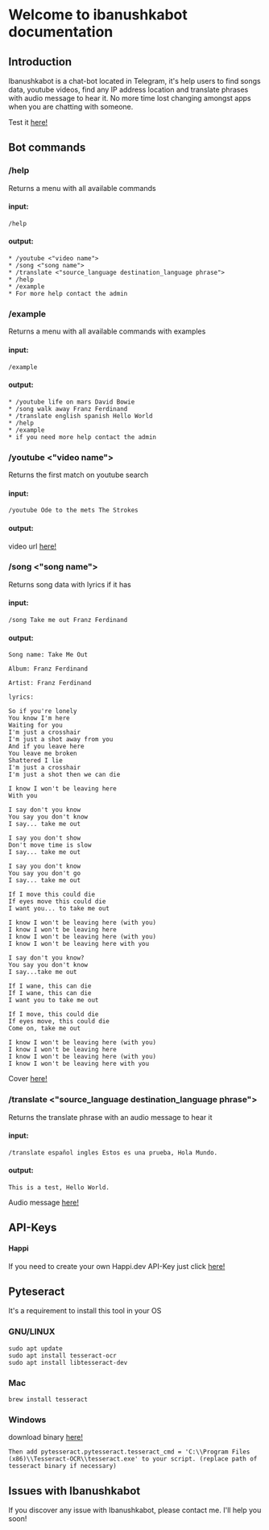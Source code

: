 # Welcome to ibanushkabot documentation

## Introduction

Ibanushkabot is a chat-bot located in Telegram, it's help users to find songs data, youtube videos, find any IP address location and translate phrases with audio message to hear it. No more time lost changing amongst apps when you are chatting with someone.

Test it [here!][1]

## Bot commands

### /help
Returns a menu with all available commands
#### input: 
```
/help
```
#### output:
```
* /youtube <"video name">
* /song <"song name">
* /translate <"source_language destination_language phrase">
* /help
* /example
* For more help contact the admin
```

### /example
Returns a menu with all available commands with examples
#### input: 
```
/example
```
#### output:
```
* /youtube life on mars David Bowie
* /song walk away Franz Ferdinand
* /translate english spanish Hello World
* /help
* /example
* if you need more help contact the admin
```

### /youtube <"video name">
Returns the first match on youtube search
#### input: 
```
/youtube Ode to the mets The Strokes
```
#### output:
video url [here!][3]
### /song <"song name">
Returns song data with lyrics if it has
#### input:
```
/song Take me out Franz Ferdinand
```
#### output:
```
Song name: Take Me Out

Album: Franz Ferdinand

Artist: Franz Ferdinand

lyrics:

So if you're lonely
You know I'm here
Waiting for you
I'm just a crosshair
I'm just a shot away from you
And if you leave here
You leave me broken
Shattered I lie
I'm just a crosshair
I'm just a shot then we can die

I know I won't be leaving here
With you

I say don't you know
You say you don't know
I say... take me out

I say you don't show
Don't move time is slow
I say... take me out

I say you don't know
You say you don't go
I say... take me out

If I move this could die
If eyes move this could die
I want you... to take me out

I know I won't be leaving here (with you)
I know I won't be leaving here
I know I won't be leaving here (with you)
I know I won't be leaving here with you

I say don't you know?
You say you don't know
I say...take me out

If I wane, this can die
If I wane, this can die
I want you to take me out

If I move, this could die
If eyes move, this could die
Come on, take me out

I know I won't be leaving here (with you)
I know I won't be leaving here
I know I won't be leaving here (with you)
I know I won't be leaving here with you
```
Cover [here!][4]
### /translate <"source_language destination_language phrase">
Returns the translate phrase with an audio message to hear it
#### input:
```
/translate español ingles Estos es una prueba, Hola Mundo.
```
#### output:
```
This is a test, Hello World.
```
Audio message [here!][5]

## API-Keys

#### Happi
If you need to create your own Happi.dev API-Key just click [here!][2]

## Pyteseract

It's a requirement to install this tool in your OS

### GNU/LINUX
```
sudo apt update
sudo apt install tesseract-ocr
sudo apt install libtesseract-dev
```
### Mac
```
brew install tesseract
```
### Windows
download binary [here!][6]
```
Then add pytesseract.pytesseract.tesseract_cmd = 'C:\\Program Files (x86)\\Tesseract-OCR\\tesseract.exe' to your script. (replace path of tesseract binary if necessary)
```

## Issues with Ibanushkabot

If you discover any issue with Ibanushkabot, please contact me. I'll help you soon!

[1]: https://t.me/Ibanushkabot
[2]: https://happi.dev
[3]: https://www.youtube.com/watch?v=BjC0KUxiMhc
[4]: https://ia800706.us.archive.org/29/items/mbid-462210cb-c90c-38f9-8fcf-1a04d7c86729/mbid-462210cb-c90c-38f9-8fcf-1a04d7c86729-4776442757_thumb500.jpg
[5]: https://translate.google.com/translate_tts?ie=UTF-8&q=This%20is%20a%20test%2C%20Hello%20World.%20&tl=en-us&client=tw-ob&idx=0
[6]: https://github.com/UB-Mannheim/tesseract/wiki
